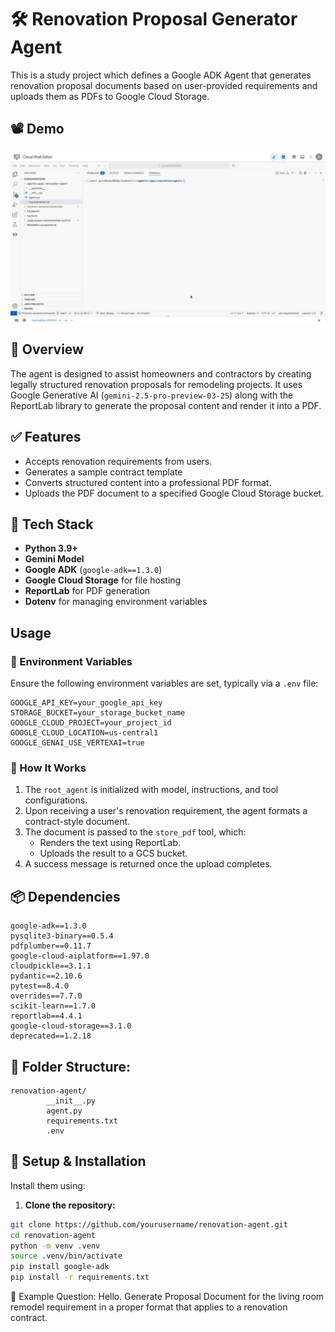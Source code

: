 # 🛠️ Renovation Proposal Generator Agent

This is a study project which defines a Google ADK Agent that generates renovation proposal documents based on user-provided requirements and uploads them as PDFs to Google Cloud Storage.

## 📽️ Demo

![Renovation Proposal Agent Demo](media/renovation-proposal-agent.gif)


## 🚀 Overview

The agent is designed to assist homeowners and contractors by creating legally structured renovation proposals for remodeling projects. It uses Google Generative AI (`gemini-2.5-pro-preview-03-25`) along with the ReportLab library to generate the proposal content and render it into a PDF.

## ✅ Features

- Accepts renovation requirements from users.
- Generates a sample contract template
- Converts structured content into a professional PDF format.
- Uploads the PDF document to a specified Google Cloud Storage bucket.

## 🧱 Tech Stack
- **Python 3.9+**
- **Gemini Model**
- **Google ADK** (`google-adk==1.3.0`)
- **Google Cloud Storage** for file hosting
- **ReportLab** for PDF generation
- **Dotenv** for managing environment variables

## Usage

### 🔐 Environment Variables

Ensure the following environment variables are set, typically via a `.env` file:

```
GOOGLE_API_KEY=your_google_api_key
STORAGE_BUCKET=your_storage_bucket_name
GOOGLE_CLOUD_PROJECT=your_project_id
GOOGLE_CLOUD_LOCATION=us-central1
GOOGLE_GENAI_USE_VERTEXAI=true
```


### 🧠 How It Works

1. The `root_agent` is initialized with model, instructions, and tool configurations.
2. Upon receiving a user's renovation requirement, the agent formats a contract-style document.
3. The document is passed to the `store_pdf` tool, which:
   - Renders the text using ReportLab.
   - Uploads the result to a GCS bucket.
4. A success message is returned once the upload completes.

## 📦 Dependencies

```
google-adk==1.3.0
pysqlite3-binary==0.5.4
pdfplumber==0.11.7
google-cloud-aiplatform==1.97.0
cloudpickle==3.1.1
pydantic==2.10.6
pytest==8.4.0
overrides==7.7.0
scikit-learn==1.7.0
reportlab==4.4.1
google-cloud-storage==3.1.0
deprecated==1.2.18
```

## 📂 Folder Structure:
```
renovation-agent/
        __init__.py
        agent.py
        requirements.txt
        .env
```

## 🔧 Setup & Installation
Install them using:
1. **Clone the repository:**

```bash
git clone https://github.com/yourusername/renovation-agent.git
cd renovation-agent
python -m venv .venv
source .venv/bin/activate
pip install google-adk
pip install -r requirements.txt
```

📌 Example Question: Hello. Generate Proposal Document for the living room remodel requirement in a proper format that applies to a renovation contract.